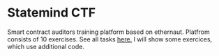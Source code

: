 # Statemind CTF
Smart contract auditors training platform based on ethernaut. Platfrom consists of 10 exercises. See all tasks [here.](https://sme-d-02.statemind.io/) 
I will show some exercices, which use additional code.  
